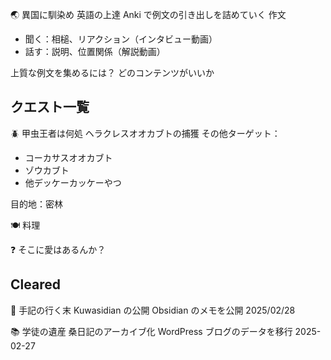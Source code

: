 🌏 異国に馴染め
英語の上達
Anki で例文の引き出しを詰めていく
作文

- 聞く：相槌、リアクション（インタビュー動画）
- 話す：説明、位置関係（解説動画）

上質な例文を集めるには？
どのコンテンツがいいか


## クエスト一覧


🪲 甲虫王者は何処
ヘラクレスオオカブトの捕獲
その他ターゲット：
- コーカサスオオカブト
- ゾウカブト
- 他デッケーカッケーやつ

目的地：密林


🍽️ 料理


❓ そこに愛はあるんか？


## Cleared


📝 手記の行く末
Kuwasidian の公開
Obsidian のメモを公開
2025/02/28


📚 学徒の遺産
桑日記のアーカイブ化
WordPress ブログのデータを移行
2025-02-27